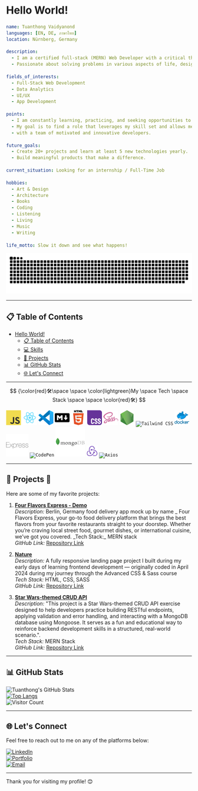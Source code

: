 # Hello World!

```yaml
name: Tuanthong Vaidyanond
languages: [EN, DE, ภาษาไทย]
location: Nürnberg, Germany

description:
  - I am a certified full-stack (MERN) Web Developer with a critical thinking mindset.
  - Passionate about solving problems in various aspects of life, design, and code development.

fields_of_interests:
  - Full-Stack Web Development
  - Data Analytics
  - UI/UX
  - App Development

points:
  - I am constantly learning, practicing, and seeking opportunities to grow.
  - My goal is to find a role that leverages my skill set and allows me to collaborate
  - with a team of motivated and innovative developers.

future_goals:
  - Create 20+ projects and learn at least 5 new technologies yearly.
  - Build meaningful products that make a difference.

current_situation: Looking for an internship / Full-Time Job

hobbies:
  - Art & Design
  - Architecture
  - Books
  - Coding
  - Listening
  - Living
  - Music
  - Writing

life_motto: Slow it down and see what happens!
```

<img src="https://raw.githubusercontent.com/Platane/snk/output/github-contribution-grid-snake.svg" alt="Snake Animation" />

---

## 📋 Table of Contents

- [Hello World!](#hello-world)
  - [📋 Table of Contents](#-table-of-contents)
  - [💻 Skills](#-skills)
  - [🚀 Projects](#-projects)
  - [📊 GitHub Stats](#-github-stats)
  - [🌐 Let's Connect](#-lets-connect)

---

$$
{\color{red}🛠\space \space \color{lightgreen}My \space Tech \space Stack \space \space \color{red}🛠}
$$

<code><img height="40" src="https://raw.githubusercontent.com/github/explore/80688e429a7d4ef2fca1e82350fe8e3517d3494d/topics/javascript/javascript.png" alt="JavaScript"></code>
<code><img height="40" src="https://raw.githubusercontent.com/github/explore/80688e429a7d4ef2fca1e82350fe8e3517d3494d/topics/react/react.png" alt="React"></code>
<code><img height="40" src="https://raw.githubusercontent.com/github/explore/80688e429a7d4ef2fca1e82350fe8e3517d3494d/topics/visual-studio-code/visual-studio-code.png" alt="VS Code"></code>
<code><img height="40" src="https://raw.githubusercontent.com/github/explore/80688e429a7d4ef2fca1e82350fe8e3517d3494d/topics/markdown/markdown.png" alt="Markdown"></code>
<code><img height="40" src="https://raw.githubusercontent.com/github/explore/80688e429a7d4ef2fca1e82350fe8e3517d3494d/topics/html/html.png" alt="HTML"></code>
<code><img height="40" src="https://raw.githubusercontent.com/github/explore/80688e429a7d4ef2fca1e82350fe8e3517d3494d/topics/css/css.png" alt="CSS"></code>
<code><img height="40" src="https://raw.githubusercontent.com/github/explore/80688e429a7d4ef2fca1e82350fe8e3517d3494d/topics/sass/sass.png" alt="SASS"></code>
<code><img height="40" src="https://raw.githubusercontent.com/github/explore/main/topics/nodejs/nodejs.png" alt="Node.js"></code>
<code><img height="40" src="https://static.cdnlogo.com/logos/t/34/tailwind-css.svg" alt="Tailwind CSS"></code>
<code><img height="40" src="https://raw.githubusercontent.com/github/explore/main/topics/docker/docker.png" alt="Docker"></code>
<code><img height="60" src="https://raw.githubusercontent.com/github/explore/main/topics/express/express.png" alt="Express"></code>
<code><img height="20" src="https://logo.svgcdn.com/l/codepen.png" alt="CodePen"></code>
<code><img height="80" src="https://raw.githubusercontent.com/github/explore/main/topics/mongodb/mongodb.png" alt="MongoDB"></code>
<code><img height="30" src="https://raw.githubusercontent.com/github/explore/main/topics/redux/redux.png" alt="Redux"></code>
<code><img height="10" src="https://axios-http.com/assets/logo.svg" alt="Axios"></code>

---

## 🚀 Projects 🚀

Here are some of my favorite projects:

1. **[Four Flavors Express - Demo](https://drive.google.com/file/d/1b_ZirKRo9iAmrkRqNXs8_AtI6kHvCfd_/view)**  
   _Description:_ Berlin, Germany food delivery app mock up by name _ Four Flavors Express, your go-to food delivery platform that brings the best flavors from your favorite restaurants straight to your doorstep. Whether you’re craving local street food, gourmet dishes, or international cuisine, we’ve got you covered.
   \_Tech Stack:_ MERN stack  
   _GitHub Link:_ [Repository Link](https://github.com/TVATDCI/Food-Delivery-Service-App?tab=readme-ov-file)

2. **[Nature](https://github.com/TVATDCI/nature)**  
   _Description:_ A fully responsive landing page project I built during my early days of learning frontend development — originally coded in April 2024 during my journey through the Advanced CSS & Sass course  
   _Tech Stack:_ HTML, CSS, SASS  
   _GitHub Link:_ [Repository Link](https://github.com/TVATDCI/nature)

3. **[Star Wars-themed CRUD API ](https://github.com/TVATDCI/Star-Wars-Character-Data-API)**  
   _Description:_ "This project is a Star Wars-themed CRUD API exercise designed to help developers practice building RESTful endpoints, applying validation and error handling, and interacting with a MongoDB database using Mongoose. It serves as a fun and educational way to reinforce backend development skills in a structured, real-world scenario.".  
   _Tech Stack:_ MERN Stack  
   _GitHub Link:_ [Repository Link](https://github.com/TVATDCI/Star-Wars-Character-Data-API)

---

## 📊 GitHub Stats

![Tuanthong's GitHub Stats](https://github-readme-stats.vercel.app/api?username=TNTHNGVDYNND&show_icons=true&theme=radical)  
[![Top Langs](https://github-readme-stats.vercel.app/api/top-langs/?username=TNTHNGVDYNND&layout=compact&theme=radical)](https://github.com/anuraghazra/github-readme-stats)  
![Visitor Count](https://komarev.com/ghpvc/?username=TNTHNGVDYNND&color=blue)

---

## 🌐 Let's Connect

Feel free to reach out to me on any of the platforms below:

[![LinkedIn](https://img.shields.io/badge/LinkedIn-blue?style=for-the-badge&logo=linkedin)](https://www.linkedin.com/in/tuanthong-vaidyanond-6789782b2/)  
[![Portfolio](https://img.shields.io/badge/Portfolio-000?style=for-the-badge&logo=firefox)](https://dropdeaddev-1.onrender.com/)  
[![Email](https://img.shields.io/badge/Email-red?style=for-the-badge&logo=gmail)](mailto:tuanthong.vaidyanond@gmail.com)

---

Thank you for visiting my profile! 😊
